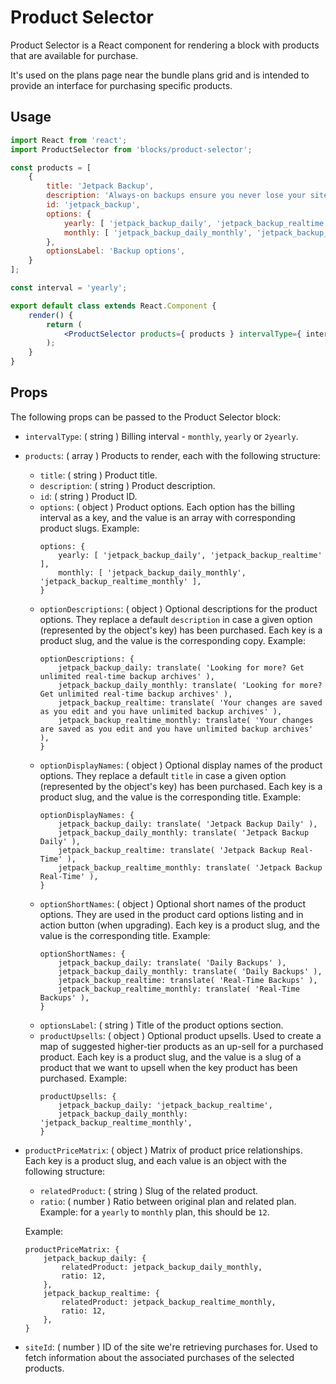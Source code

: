 Product Selector
=======

Product Selector is a React component for rendering a block with products that are available for purchase.

It's used on the plans page near the bundle plans grid and is intended to provide an interface for purchasing specific products.

## Usage

```jsx
import React from 'react';
import ProductSelector from 'blocks/product-selector';

const products = [
	{
		title: 'Jetpack Backup',
		description: 'Always-on backups ensure you never lose your site. Your changes are saved as you edit and you have unlimited backup archives',
		id: 'jetpack_backup',
		options: {
			yearly: [ 'jetpack_backup_daily', 'jetpack_backup_realtime' ],
			monthly: [ 'jetpack_backup_daily_monthly', 'jetpack_backup_realtime_monthly' ],
		},
		optionsLabel: 'Backup options',
	}
];

const interval = 'yearly';

export default class extends React.Component {
	render() {
		return (
			<ProductSelector products={ products } intervalType={ interval } />
		);
	}
}
```

## Props

The following props can be passed to the Product Selector block:

* `intervalType`: ( string ) Billing interval - `monthly`, `yearly` or `2yearly`.
* `products`: ( array ) Products to render, each with the following structure:
	* `title`: ( string ) Product title.
	* `description`: ( string ) Product description.
	* `id`: ( string ) Product ID.
	* `options`: ( object ) Product options. Each option has the billing interval as a key, and the value is an array with corresponding product slugs. Example:
		```
		options: {
			yearly: [ 'jetpack_backup_daily', 'jetpack_backup_realtime' ],
			monthly: [ 'jetpack_backup_daily_monthly', 'jetpack_backup_realtime_monthly' ],
		}
		```
	* `optionDescriptions`: ( object ) Optional descriptions for the product options.
	They replace a default `description` in case a given option (represented by the object's key) has been purchased.
	Each key is a product slug, and the value is the corresponding copy. Example:
		```
		optionDescriptions: {
			jetpack_backup_daily: translate( 'Looking for more? Get unlimited real-time backup archives' ),
			jetpack_backup_daily_monthly: translate( 'Looking for more? Get unlimited real-time backup archives' ),
			jetpack_backup_realtime: translate( 'Your changes are saved as you edit and you have unlimited backup archives' ),
			jetpack_backup_realtime_monthly: translate( 'Your changes are saved as you edit and you have unlimited backup archives' ),
		}
		```
	* `optionDisplayNames`: ( object ) Optional display names of the product options.
	They replace a default `title` in case a given option (represented by the object's key) has been purchased.
	Each key is a product slug, and the value is the corresponding title. Example:
		```
		optionDisplayNames: {
			jetpack_backup_daily: translate( 'Jetpack Backup Daily' ),
			jetpack_backup_daily_monthly: translate( 'Jetpack Backup Daily' ),
			jetpack_backup_realtime: translate( 'Jetpack Backup Real-Time' ),
			jetpack_backup_realtime_monthly: translate( 'Jetpack Backup Real-Time' ),
		}
		```
	* `optionShortNames`: ( object ) Optional short names of the product options.
	They are used in the product card options listing and in action button (when upgrading).
	Each key is a product slug, and the value is the corresponding title. Example:
		```
		optionShortNames: {
			jetpack_backup_daily: translate( 'Daily Backups' ),
			jetpack_backup_daily_monthly: translate( 'Daily Backups' ),
			jetpack_backup_realtime: translate( 'Real-Time Backups' ),
			jetpack_backup_realtime_monthly: translate( 'Real-Time Backups' ),
		}
		```
	* `optionsLabel`: ( string ) Title of the product options section.
	* `productUpsells`: ( object ) Optional product upsells. Used to create a map of suggested higher-tier products as an up-sell for a purchased product.
	Each key is a product slug, and the value is a slug of a product that we want to upsell when the key product has been purchased. Example:
		```
		productUpsells: {
			jetpack_backup_daily: 'jetpack_backup_realtime',
			jetpack_backup_daily_monthly: 'jetpack_backup_realtime_monthly',
		}
		```
* `productPriceMatrix`: ( object ) Matrix of product price relationships. Each key is a product slug, and each value is an object with the following structure:
	* `relatedProduct`: ( string ) Slug of the related product.
	* `ratio`: ( number ) Ratio between original plan and related plan. Example: for a `yearly` to `monthly` plan, this should be `12`.

	Example:
	```
	productPriceMatrix: {
		jetpack_backup_daily: {
			relatedProduct: jetpack_backup_daily_monthly,
			ratio: 12,
		},
		jetpack_backup_realtime: {
			relatedProduct: jetpack_backup_realtime_monthly,
			ratio: 12,
		},
	}
	```
* `siteId`: ( number ) ID of the site we're retrieving purchases for. Used to fetch information about the associated purchases of the selected products.
